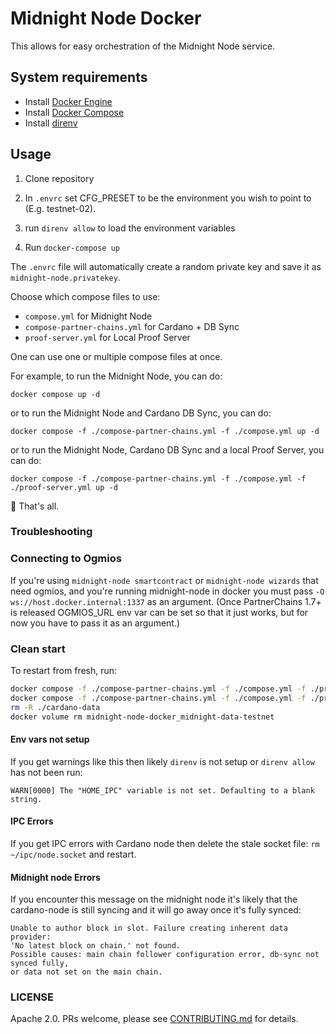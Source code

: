 # Midnight Node Docker

This allows for easy orchestration of the Midnight Node service.

## System requirements

- Install [Docker Engine](https://docs.docker.com/engine/install/)
- Install [Docker Compose](https://docs.docker.com/compose/install/)
- Install [direnv](https://direnv.net/docs/installation.html)

## Usage

1. Clone repository

2. In `.envrc` set CFG_PRESET to be the environment you wish to point to (E.g. testnet-02).

3. run `direnv allow` to load the environment variables

4. Run `docker-compose up`


The `.envrc` file will automatically create a random private key and save it as `midnight-node.privatekey`.

Choose which compose files to use:

- `compose.yml` for Midnight Node
- `compose-partner-chains.yml` for Cardano + DB Sync
- `proof-server.yml` for Local Proof Server

One can use one or multiple compose files at once.

For example, to run the Midnight Node, you can do:

```shell
docker compose up -d
```

or to run the Midnight Node and Cardano DB Sync, you can do:

```shell
docker compose -f ./compose-partner-chains.yml -f ./compose.yml up -d
```

or to run the Midnight Node, Cardano DB Sync and a local Proof Server, you can do:

```shell
docker compose -f ./compose-partner-chains.yml -f ./compose.yml -f ./proof-server.yml up -d
```

🚀 That's all.

### Troubleshooting

### Connecting to Ogmios

If you're using `midnight-node smartcontract` or `midnight-node wizards` that need ogmios, and you're running midnight-node in docker you must pass `-O ws://host.docker.internal:1337` as an argument.
(Once PartnerChains 1.7+ is released OGMIOS_URL env var can be set so that it just works, but for now you have to pass it as an argument.)

### Clean start

To restart from fresh, run:

```sh
docker compose -f ./compose-partner-chains.yml -f ./compose.yml -f ./proof-server.yml down -v
docker compose -f ./compose-partner-chains.yml -f ./compose.yml -f ./proof-server.yml kill
rm -R ./cardano-data
docker volume rm midnight-node-docker_midnight-data-testnet
```

#### Env vars not setup

If you get warnings like this then likely `direnv` is not setup or `direnv allow` has not been run:

```text
WARN[0000] The "HOME_IPC" variable is not set. Defaulting to a blank string.
```

#### IPC Errors

If you get IPC errors with Cardano node then delete the stale
socket file: `rm ~/ipc/node.socket` and restart.

#### Midnight node Errors

If you encounter this message on the midnight node it's likely that the
cardano-node is still syncing and it will go away once it's fully synced:

```text
Unable to author block in slot. Failure creating inherent data provider:
'No latest block on chain.' not found.
Possible causes: main chain follower configuration error, db-sync not synced fully,
or data not set on the main chain.
```

### LICENSE

Apache 2.0. PRs welcome, please see [CONTRIBUTING.md](CONTRIBUTING.md) for details.
